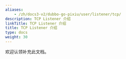 ```yaml
---
aliases:
    - /zh/docs3-v2/dubbo-go-pixiu/user/listener/tcp/
description: TCP Listener 介绍
linkTitle: TCP Listener 介绍
title: TCP Listener 介绍
type: docs
weight: 30
---
```



欢迎认领补充此文档。